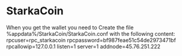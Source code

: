 # StarkaCoin

When you get the wallet you need to Create the file %appdata%/StarkaCoin/StarkaCoin.conf with the following content: 
rpcuser=rpc_starkacoin
rpcpassword=bf987feae51c54de2973471bf
rpcallowip=127.0.0.1
listen=1
server=1
addnode=45.76.251.222 

